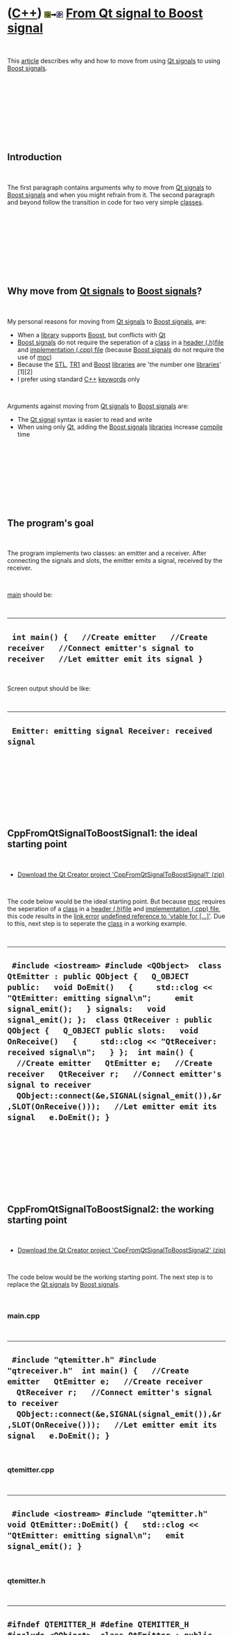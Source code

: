 
 

 

 

 

 

([C++](Cpp.md)) ![Qt](PicQt.png)![to](PicTo.png)![Boost](PicBoost.png) [From Qt signal to Boost signal](CppFromQtSignalToBoostSignal.md)
==========================================================================================================================================

 

This [article](CppArticle.md) describes why and how to move from using
[Qt signals](CppQtSignal.md) to using [Boost
signals](CppBoostSignal.md).

 

 

 

 

 

Introduction
------------

 

The first paragraph contains arguments why to move from [Qt
signals](CppQtSignal.md) to [Boost signals](CppBoostSignal.md) and
when you might refrain from it. The second paragraph and beyond follow
the transition in code for two very simple [classes](CppClass.md).

 

 

 

 

 

Why move from [Qt signals](CppQtSignal.md) to [Boost signals](CppBoostSignal.md)?
-----------------------------------------------------------------------------------

 

My personal reasons for moving from [Qt signals](CppQtSignal.md) to
[Boost signals](CppBoostSignal.md), are:

-   When a [library](CppLibrary.md) supports [Boost](CppBoost.md), but
    conflicts with [Qt](CppQt.md)
-   [Boost signals](CppBoostSignal.md) do not require the seperation of
    a [class](CppClass.md) in a [header (.h)file](CppHeaderFile.md)
    and [implementation (.cpp) file](CppImplementationFile.md) (because
    [Boost signals](CppBoostSignal.md) do not require the use of
    [moc](CppMoc.md))
-   Because the [STL](CppStl.md), [TR1](CppTr1.md) and
    [Boost](CppBoost.md) [libraries](CppLibrary.md) are 'the number
    one [libraries](CppLibrary.md)' \[1\]\[2\]
-   I prefer using standard [C++](Cpp.md) [keywords](CppKeyword.md)
    only

 

Arguments against moving from [Qt signals](CppQtSignal.md) to [Boost
signals](CppBoostSignal.md) are:

-   The [Qt signal](CppQtSignal.md) syntax is easier to read and write
-   When using only [Qt](CppQt.md), adding the [Boost
    signals](CppBoostSignal.md) [libraries](CppLibrary.md) increase
    [compile](CppCompile.md) time

 

 

 

 

 

The program's goal
------------------

 

The program implements two classes: an emitter and a receiver. After
connecting the signals and slots, the emitter emits a signal, received
by the receiver.

 

[main](CppMain.md) should be:

 

  -----------------------------------------------------------------------------------------------------------------------------------
  ` int main() {   //Create emitter   //Create receiver   //Connect emitter's signal to receiver   //Let emitter emit its signal }`
  -----------------------------------------------------------------------------------------------------------------------------------

 

Screen output should be like:

 

  -------------------------------------------------------
  ` Emitter: emitting signal Receiver: received signal`
  -------------------------------------------------------

 

 

 

 

 

CppFromQtSignalToBoostSignal1: the ideal starting point
-------------------------------------------------------

 

-   [Download the Qt Creator project
    'CppFromQtSignalToBoostSignal1' (zip)](CppFromQtSignalToBoostSignal1.zip)

 

The code below would be the ideal starting point. But because
[moc](CppMoc.md) requires the seperation of a [class](CppClass.md) in
a [header (.h)file](CppHeaderFile.md) and [implementation (.cpp)
file](CppImplementationFile.md), this code results in the [link
error](CppLinkError.md) [undefined reference to 'vtable for
\[...\]'](CppLinkErrorUndefinedReferenceToVtableForMyDialog.md). Due to
this, next step is to seperate the [class](CppClass.md) in a working
example.

 

  -----------------------------------------------------------------------------------------------------------------------------------------------------------------------------------------------------------------------------------------------------------------------------------------------------------------------------------------------------------------------------------------------------------------------------------------------------------------------------------------------------------------------------------------------------------------------------------------------------------------------------------
  ` #include <iostream> #include <QObject>  class QtEmitter : public QObject {   Q_OBJECT public:   void DoEmit()   {     std::clog << "QtEmitter: emitting signal\n";     emit signal_emit();   } signals:   void signal_emit(); };  class QtReceiver : public QObject {   Q_OBJECT public slots:   void OnReceive()   {     std::clog << "QtReceiver: received signal\n";   } };  int main() {   //Create emitter   QtEmitter e;   //Create receiver   QtReceiver r;   //Connect emitter's signal to receiver   QObject::connect(&e,SIGNAL(signal_emit()),&r,SLOT(OnReceive()));   //Let emitter emit its signal   e.DoEmit(); }`
  -----------------------------------------------------------------------------------------------------------------------------------------------------------------------------------------------------------------------------------------------------------------------------------------------------------------------------------------------------------------------------------------------------------------------------------------------------------------------------------------------------------------------------------------------------------------------------------------------------------------------------------

 

 

 

 

 

CppFromQtSignalToBoostSignal2: the working starting point
---------------------------------------------------------

 

-   [Download the Qt Creator project
    'CppFromQtSignalToBoostSignal2' (zip)](CppFromQtSignalToBoostSignal2.zip)

 

The code below would be the working starting point. The next step is to
replace the [Qt signals](CppQtSignal.md) by [Boost
signals](CppBoostSignal.md).

 

### main.cpp

 

  ---------------------------------------------------------------------------------------------------------------------------------------------------------------------------------------------------------------------------------------------------------------------------------------------------
  ` #include "qtemitter.h" #include "qtreceiver.h"  int main() {   //Create emitter   QtEmitter e;   //Create receiver   QtReceiver r;   //Connect emitter's signal to receiver   QObject::connect(&e,SIGNAL(signal_emit()),&r,SLOT(OnReceive()));   //Let emitter emit its signal   e.DoEmit(); }`
  ---------------------------------------------------------------------------------------------------------------------------------------------------------------------------------------------------------------------------------------------------------------------------------------------------

 

### qtemitter.cpp

 

  --------------------------------------------------------------------------------------------------------------------------------------------------
  ` #include <iostream> #include "qtemitter.h"  void QtEmitter::DoEmit() {   std::clog << "QtEmitter: emitting signal\n";   emit signal_emit(); }`
  --------------------------------------------------------------------------------------------------------------------------------------------------

 

### qtemitter.h

 

  --------------------------------------------------------------------------------------------------------------------------------------------------------------------------------------------------
  ` #ifndef QTEMITTER_H #define QTEMITTER_H  #include <QObject>  class QtEmitter : public QObject {   Q_OBJECT public:   void DoEmit(); signals:   void signal_emit(); };  #endif // QTEMITTER_H `
  --------------------------------------------------------------------------------------------------------------------------------------------------------------------------------------------------

 

### qtreceiver.cpp

 

  ----------------------------------------------------------------------------------------------------------------------------------
  ` #include <iostream> #include "qtreceiver.h"  void QtReceiver::OnReceive() {   std::clog << "QtReceiver: received signal\n"; }`
  ----------------------------------------------------------------------------------------------------------------------------------

 

### qtreceiver.h

 

  -------------------------------------------------------------------------------------------------------------------------------------------------------------------------------
  ` #ifndef QTRECEIVER_H #define QTRECEIVER_H  #include <QObject>  class QtReceiver : public QObject {   Q_OBJECT public slots:   void OnReceive(); };  #endif // QTRECEIVER_H`
  -------------------------------------------------------------------------------------------------------------------------------------------------------------------------------

 

 

 

 

 

CppFromQtSignalToBoostSignal3: the conversion to [Boost signals](CppBoostSignal.md)
------------------------------------------------------------------------------------

 

-   [Download the Qt Creator project
    'CppFromQtSignalToBoostSignal3' (zip)](CppFromQtSignalToBoostSignal3.zip)

 

In the code below, the [Qt signal](CppQtSignal.md) is replaced by using
a [Boost signal](CppBoostSignal.md). The next step is: can we put all
this code in a single file?

 

### emitter.cpp

 

  ------------------------------------------------------------------------------------------------------------------------------------
  ` #include <iostream> #include "emitter.h"  void Emitter::DoEmit() {   std::clog << "Emitter: emitting signal\n";   m_signal(); }`
  ------------------------------------------------------------------------------------------------------------------------------------

 

### emitter.h

 

  -------------------------------------------------------------------------------------------------------------------------------------------------------------------------------
  ` #ifndef EMITTER_H #define EMITTER_H  #include <boost/signals2.hpp>  struct Emitter {   void DoEmit();   boost::signals2::signal<void ()> m_signal; };  #endif // EMITTER_H`
  -------------------------------------------------------------------------------------------------------------------------------------------------------------------------------

 

### main.cpp

 

  ------------------------------------------------------------------------------------------------------------------------------------------------------------------------------------------------------------------------------------------------------------------------------------------------------
  ` #include "emitter.h" #include "receiver.h"  int main() {   //Create emitter   Emitter e;   //Create receiver   Receiver r;   //Connect emitter's signal to receiver   e.m_signal.connect(     boost::bind(       &Receiver::OnReceive,       r));   //Let emitter emit its signal   e.DoEmit(); }`
  ------------------------------------------------------------------------------------------------------------------------------------------------------------------------------------------------------------------------------------------------------------------------------------------------------

 

### receiver.cpp

 

  ----------------------------------------------------------------------------------------------------------------------------
  ` #include <iostream> #include "receiver.h"  void Receiver::OnReceive() {   std::clog << "Receiver: received signal\n"; }`
  ----------------------------------------------------------------------------------------------------------------------------

 

### receiver.h

 

  ----------------------------------------------------------------------------------------------------------
  ` #ifndef RECEIVER_H #define RECEIVER_H  struct Receiver {   void OnReceive(); };  #endif // RECEIVER_H`
  ----------------------------------------------------------------------------------------------------------

 

 

 

 

 

CppFromQtSignalToBoostSignal4: [Boost signals](CppBoostSignal.md) in a single file
-----------------------------------------------------------------------------------

 

-   [Download the Qt Creator project
    'CppFromQtSignalToBoostSignal4' (zip)](CppFromQtSignalToBoostSignal4.zip)

 

In the code below, all the code is placed a single file, and it works
fine!

 

  ----------------------------------------------------------------------------------------------------------------------------------------------------------------------------------------------------------------------------------------------------------------------------------------------------------------------------------------------------------------------------------------------------------------------------------------------------------------------------------------------------------------------------------------------------------------------
  ` #include <iostream> #include <boost/signals2.hpp>  struct Emitter {   void DoEmit()   {     std::clog << "Emitter: emitting signal\n";     m_signal();   }   boost::signals2::signal<void ()> m_signal; };  struct Receiver {   void OnReceive()   {     std::clog << "Receiver: received signal\n";   } };  int main() {   //Create emitter   Emitter e;   //Create receiver   Receiver r;   //Connect emitter's signal to receiver   e.m_signal.connect(     boost::bind(       &Receiver::OnReceive,       r));  //Let emitter emit its signal   e.DoEmit(); }`
  ----------------------------------------------------------------------------------------------------------------------------------------------------------------------------------------------------------------------------------------------------------------------------------------------------------------------------------------------------------------------------------------------------------------------------------------------------------------------------------------------------------------------------------------------------------------------

 

 

 

 

 

Conclusion
----------

 

There are reasons to move from using [Qt signals](CppQtSignal.md) to
using [Boost signals](CppBoostSignal.md). This article shows that this
is easy.

 

 

 

 

 

[References](CppReferences.md)
-------------------------------

 

1.  [Scott Meyers](CppScottMeyers.md). Effective C++ (3rd edition).
    ISBN: 0-321-33487-6. Item 53: Familiarize yourself with the standard
    library, including TR1
2.  [Scott Meyers](CppScottMeyers.md). Effective C++ (3rd edition).
    ISBN: 0-321-33487-6. Item 54: Familiarize yourself with Boost

 

 

 

 

 

 

